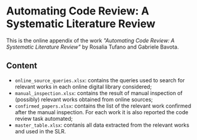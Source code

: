 # Automating Code Review: A Systematic Literature Review

This is the online appendix of the work _"Automating Code Review: A Systematic Literature Review"_ by Rosalia Tufano and Gabriele Bavota.

## Content

- `online_source_queries.xlsx`: contains the queries used to search for relevant works in each online digital library considered;
- `manual_inspection.xlsx`: contains the result of manual inspection of (possibly) relevant works obtained from online sources;
- `confirmed_papers.xlsx`: contains the list of the relevant work confirmed after the manual inspection. For each work it is also reported the code review task automated;
- `master_table.xlsx`: contanis all data extracted from the relevant works and used in the SLR.
